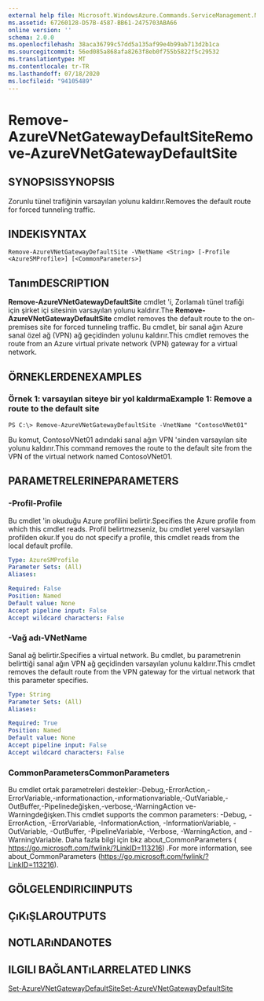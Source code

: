 ```yaml
---
external help file: Microsoft.WindowsAzure.Commands.ServiceManagement.Network.dll-Help.xml
ms.assetid: 67260128-D57B-4587-BB61-2475703ABA66
online version: ''
schema: 2.0.0
ms.openlocfilehash: 38aca36799c57dd5a135af99e4b99ab713d2b1ca
ms.sourcegitcommit: 56ed085a868afa8263f8eb0f755b5822f5c29532
ms.translationtype: MT
ms.contentlocale: tr-TR
ms.lasthandoff: 07/18/2020
ms.locfileid: "94105489"
---
```

# <span data-ttu-id="41b83-101">Remove-AzureVNetGatewayDefaultSite</span><span class="sxs-lookup"><span data-stu-id="41b83-101">Remove-AzureVNetGatewayDefaultSite</span></span>

## <span data-ttu-id="41b83-102">SYNOPSIS</span><span class="sxs-lookup"><span data-stu-id="41b83-102">SYNOPSIS</span></span>
<span data-ttu-id="41b83-103">Zorunlu tünel trafiğinin varsayılan yolunu kaldırır.</span><span class="sxs-lookup"><span data-stu-id="41b83-103">Removes the default route for forced tunneling traffic.</span></span>

## <span data-ttu-id="41b83-104">INDEKI</span><span class="sxs-lookup"><span data-stu-id="41b83-104">SYNTAX</span></span>

```
Remove-AzureVNetGatewayDefaultSite -VNetName <String> [-Profile <AzureSMProfile>] [<CommonParameters>]
```

## <span data-ttu-id="41b83-105">Tanım</span><span class="sxs-lookup"><span data-stu-id="41b83-105">DESCRIPTION</span></span>
<span data-ttu-id="41b83-106">**Remove-AzureVNetGatewayDefaultSite** cmdlet 'i, Zorlamalı tünel trafiği için şirket içi sitesinin varsayılan yolunu kaldırır.</span><span class="sxs-lookup"><span data-stu-id="41b83-106">The **Remove-AzureVNetGatewayDefaultSite** cmdlet removes the default route to the on-premises site for forced tunneling traffic.</span></span>
<span data-ttu-id="41b83-107">Bu cmdlet, bir sanal ağın Azure sanal özel ağ (VPN) ağ geçidinden yolunu kaldırır.</span><span class="sxs-lookup"><span data-stu-id="41b83-107">This cmdlet removes the route from an Azure virtual private network (VPN) gateway for a virtual network.</span></span>

## <span data-ttu-id="41b83-108">ÖRNEKLERDEN</span><span class="sxs-lookup"><span data-stu-id="41b83-108">EXAMPLES</span></span>

### <span data-ttu-id="41b83-109">Örnek 1: varsayılan siteye bir yol kaldırma</span><span class="sxs-lookup"><span data-stu-id="41b83-109">Example 1: Remove a route to the default site</span></span>
```
PS C:\> Remove-AzureVNetGatewayDefaultSite -VnetName "ContosoVNet01"
```

<span data-ttu-id="41b83-110">Bu komut, ContosoVNet01 adındaki sanal ağın VPN 'sinden varsayılan site yolunu kaldırır.</span><span class="sxs-lookup"><span data-stu-id="41b83-110">This command removes the route to the default site from the VPN of the virtual network named ContosoVNet01.</span></span>

## <span data-ttu-id="41b83-111">PARAMETRELERINE</span><span class="sxs-lookup"><span data-stu-id="41b83-111">PARAMETERS</span></span>

### <span data-ttu-id="41b83-112">-Profil</span><span class="sxs-lookup"><span data-stu-id="41b83-112">-Profile</span></span>
<span data-ttu-id="41b83-113">Bu cmdlet 'in okuduğu Azure profilini belirtir.</span><span class="sxs-lookup"><span data-stu-id="41b83-113">Specifies the Azure profile from which this cmdlet reads.</span></span>
<span data-ttu-id="41b83-114">Profil belirtmezseniz, bu cmdlet yerel varsayılan profilden okur.</span><span class="sxs-lookup"><span data-stu-id="41b83-114">If you do not specify a profile, this cmdlet reads from the local default profile.</span></span>

```yaml
Type: AzureSMProfile
Parameter Sets: (All)
Aliases: 

Required: False
Position: Named
Default value: None
Accept pipeline input: False
Accept wildcard characters: False
```

### <span data-ttu-id="41b83-115">-Vağ adı</span><span class="sxs-lookup"><span data-stu-id="41b83-115">-VNetName</span></span>
<span data-ttu-id="41b83-116">Sanal ağ belirtir.</span><span class="sxs-lookup"><span data-stu-id="41b83-116">Specifies a virtual network.</span></span>
<span data-ttu-id="41b83-117">Bu cmdlet, bu parametrenin belirttiği sanal ağın VPN ağ geçidinden varsayılan yolunu kaldırır.</span><span class="sxs-lookup"><span data-stu-id="41b83-117">This cmdlet removes the default route from the VPN gateway for the virtual network that this parameter specifies.</span></span>

```yaml
Type: String
Parameter Sets: (All)
Aliases: 

Required: True
Position: Named
Default value: None
Accept pipeline input: False
Accept wildcard characters: False
```

### <span data-ttu-id="41b83-118">CommonParameters</span><span class="sxs-lookup"><span data-stu-id="41b83-118">CommonParameters</span></span>
<span data-ttu-id="41b83-119">Bu cmdlet ortak parametreleri destekler:-Debug,-ErrorAction,-ErrorVariable,-ınformationaction,-ınformationvariable,-OutVariable,-OutBuffer,-Pipelinedeğişken,-verbose,-WarningAction ve-Warningdeğişken.</span><span class="sxs-lookup"><span data-stu-id="41b83-119">This cmdlet supports the common parameters: -Debug, -ErrorAction, -ErrorVariable, -InformationAction, -InformationVariable, -OutVariable, -OutBuffer, -PipelineVariable, -Verbose, -WarningAction, and -WarningVariable.</span></span> <span data-ttu-id="41b83-120">Daha fazla bilgi için bkz about_CommonParameters ( https://go.microsoft.com/fwlink/?LinkID=113216) .</span><span class="sxs-lookup"><span data-stu-id="41b83-120">For more information, see about_CommonParameters (https://go.microsoft.com/fwlink/?LinkID=113216).</span></span>

## <span data-ttu-id="41b83-121">GÖLGELENDIRICI</span><span class="sxs-lookup"><span data-stu-id="41b83-121">INPUTS</span></span>

## <span data-ttu-id="41b83-122">ÇıKıŞLAR</span><span class="sxs-lookup"><span data-stu-id="41b83-122">OUTPUTS</span></span>

## <span data-ttu-id="41b83-123">NOTLARıNDA</span><span class="sxs-lookup"><span data-stu-id="41b83-123">NOTES</span></span>

## <span data-ttu-id="41b83-124">ILGILI BAĞLANTıLAR</span><span class="sxs-lookup"><span data-stu-id="41b83-124">RELATED LINKS</span></span>

[<span data-ttu-id="41b83-125">Set-AzureVNetGatewayDefaultSite</span><span class="sxs-lookup"><span data-stu-id="41b83-125">Set-AzureVNetGatewayDefaultSite</span></span>](./Set-AzureVNetGatewayDefaultSite.md)
